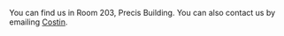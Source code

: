 You can find us in Room 203, Precis Building. You can also contact us by emailing [Costin](http://nets.cs.pub.ro/~costin/).
